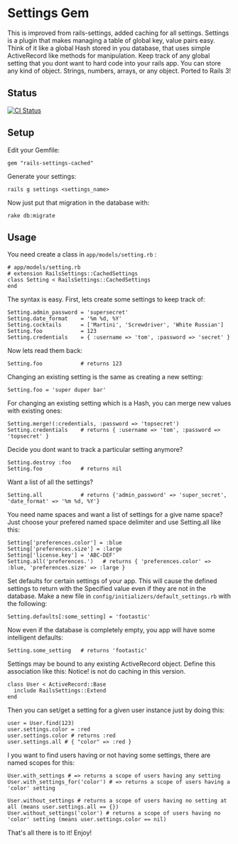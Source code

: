 # Settings Gem

This is improved from rails-settings, added caching for all settings.
Settings is a plugin that makes managing a table of global key, value pairs easy.
Think of it like a global Hash stored in you database, that uses simple ActiveRecord
like methods for manipulation.  Keep track of any global setting that you dont want
to hard code into your rails app.  You can store any kind of object.  Strings, numbers,
arrays, or any object. Ported to Rails 3!

## Status

[![CI Status](https://secure.travis-ci.org/huacnlee/rails-settings-cached.png)](http://travis-ci.org/huacnlee/rails-settings-cached)

## Setup

Edit your Gemfile:

    gem "rails-settings-cached"

Generate your settings:

    rails g settings <settings_name>

Now just put that migration in the database with:
    
    rake db:migrate

## Usage
  
You need create a class in `app/models/setting.rb` :
  
    # app/models/setting.rb
    # extension RailsSettings::CachedSettings
    class Setting < RailsSettings::CachedSettings  
    end

The syntax is easy.  First, lets create some settings to keep track of:

    Setting.admin_password = 'supersecret'
    Setting.date_format    = '%m %d, %Y'
    Setting.cocktails      = ['Martini', 'Screwdriver', 'White Russian']
    Setting.foo            = 123
    Setting.credentials    = { :username => 'tom', :password => 'secret' }

Now lets read them back:

    Setting.foo            # returns 123

Changing an existing setting is the same as creating a new setting:

    Setting.foo = 'super duper bar'

For changing an existing setting which is a Hash, you can merge new values with existing ones:

    Setting.merge!(:credentials, :password => 'topsecret')
    Setting.credentials    # returns { :username => 'tom', :password => 'topsecret' }

Decide you dont want to track a particular setting anymore?

    Setting.destroy :foo
    Setting.foo            # returns nil

Want a list of all the settings?

    Setting.all            # returns {'admin_password' => 'super_secret', 'date_format' => '%m %d, %Y'}

You need name spaces and want a list of settings for a give name space? Just choose your prefered named space delimiter and use Setting.all like this:

    Setting['preferences.color'] = :blue
    Setting['preferences.size'] = :large
    Setting['license.key'] = 'ABC-DEF'
    Setting.all('preferences.')   # returns { 'preferences.color' => :blue, 'preferences.size' => :large }

Set defaults for certain settings of your app.  This will cause the defined settings to return with the
Specified value even if they are not in the database.  Make a new file in `config/initializers/default_settings.rb`
with the following:

    Setting.defaults[:some_setting] = 'footastic'
  
Now even if the database is completely empty, you app will have some intelligent defaults:

    Setting.some_setting   # returns 'footastic'

Settings may be bound to any existing ActiveRecord object. Define this association like this:
Notice! is not do caching in this version.
  
    class User < ActiveRecord::Base
      include RailsSettings::Extend 
    end

Then you can set/get a setting for a given user instance just by doing this:

    user = User.find(123)
    user.settings.color = :red
    user.settings.color # returns :red
    user.settings.all # { "color" => :red }

I you want to find users having or not having some settings, there are named scopes for this:

    User.with_settings # => returns a scope of users having any setting
    User.with_settings_for('color') # => returns a scope of users having a 'color' setting
  
    User.without_settings # returns a scope of users having no setting at all (means user.settings.all == {})
    User.without_settings('color') # returns a scope of users having no 'color' setting (means user.settings.color == nil)

That's all there is to it! Enjoy!
